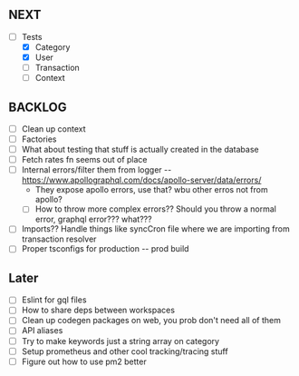 ## NEXT

-   [ ] Tests
    -   [x] Category
    -   [x] User
    -   [ ] Transaction
    -   [ ] Context

## BACKLOG

-   [ ] Clean up context
-   [ ] Factories
-   [ ] What about testing that stuff is actually created in the database
-   [ ] Fetch rates fn seems out of place
-   [ ] Internal errors/filter them from logger -- https://www.apollographql.com/docs/apollo-server/data/errors/
    -   They expose apollo errors, use that? wbu other erros not from apollo?
    -   [ ] How to throw more complex errors?? Should you throw a normal error, graphql error??? what???
-   [ ] Imports?? Handle things like syncCron file where we are importing from transaction resolver
-   [ ] Proper tsconfigs for production -- prod build

## Later

-   [ ] Eslint for gql files
-   [ ] How to share deps between workspaces
-   [ ] Clean up codegen packages on web, you prob don't need all of them
-   [ ] API aliases
-   [ ] Try to make keywords just a string array on category
-   [ ] Setup prometheus and other cool tracking/tracing stuff
-   [ ] Figure out how to use pm2 better
